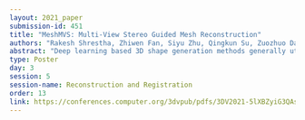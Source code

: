 ```yaml
---
layout: 2021_paper
submission-id: 451
title: "MeshMVS: Multi-View Stereo Guided Mesh Reconstruction"
authors: "Rakesh Shrestha, Zhiwen Fan, Siyu Zhu, Qingkun Su, Zuozhuo Dai and Ping Tan"
abstract: "Deep learning based 3D shape generation methods generally utilize latent features extracted from color images to encode the semantics of objects and guide the shape generation process. These color image semantics only implicitly encode 3D information, potentially limiting the accuracy of the generated shapes. In this paper we propose a multi-view mesh generation method which incorporates geometry information explicitly by using the features from intermediate depth representations of multi-view stereo and regularizing the 3D shapes against these depth images. First, our system predicts a coarse 3D volume from the color images by probabilistically merging voxel occupancy grids from the prediction of individual views. Then the depth images from multi-view stereo along with the rendered depth images of the coarse shape are used as a contrastive input whose features guide the refinement of the coarse shape through a series of graph convolution networks. Notably, we achieve superior results than state-of-the-art multi-view shape generation methods with 34% decrease in Chamfer distance to ground truth and 14% increase in F1-score on ShapeNet dataset."
type: Poster
day: 3
session: 5
session-name: Reconstruction and Registration
order: 13
link: https://conferences.computer.org/3dvpub/pdfs/3DV2021-5lXBZyiG3QAsRBKXHIjqU8/268800b290/268800b290.pdf
---
```

